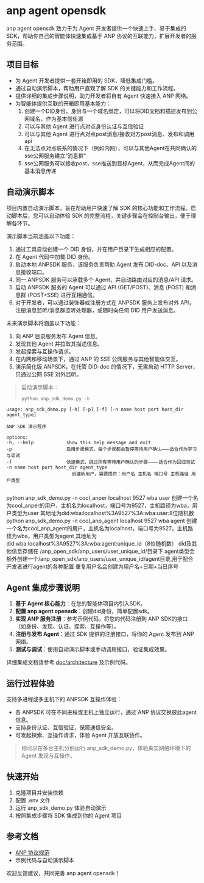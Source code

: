 # anp agent opensdk

anp agent opensdk 致力于为 Agent 开发者提供一个快速上手、易于集成的 SDK，帮助你自己的智能体快速集成基于 ANP 协议的互联能力，扩展开发者的服务范围。

## 项目目标

- 为 Agent 开发者提供一套开箱即用的 SDK，降低集成门槛。
- 通过自动演示脚本，帮助用户直观了解 SDK 的关键能力和工作流程。
- 提供详细的集成步骤说明，助力开发者将自有 Agent 快速接入 ANP 网络。
- 为智能体提供互联的开箱即用基本能力：
    1. 创建一个DID身份，身份与一个域名绑定，可以将DID文档和描述发布到公网域名，作为基本信任源
    2. 可以与其他 Agent 进行点对点身份认证与互信验证
    3. 可以与其他 Agent 进行点对点post消息/接收对方post消息、发布和调用api
    4. 在无法点对点联系的情况下（例如内网），可以与其他Agent在共同确认的sse公网服务建立“消息群”
    5. sse公网服务可以接收post，sse推送到目标Agent，从而完成Agent间的基本消息传递

## 自动演示脚本

项目内置自动演示脚本，旨在帮助用户快速了解 SDK 的核心功能和工作流程。启动脚本后，您可以自动体验 SDK 的完整流程，关键步骤会在控制台输出，便于理解各环节。

演示脚本当前涵盖以下功能：
1. 通过工具自动创建一个 DID 身份，并在用户目录下生成相应的配置。
2. 在 Agent 代码中加载 DID 身份。
3. 启动本地 ANPSDK 服务，该服务负责帮助 Agent 发布 DID-doc、API 以及消息接收端口。
4. 同一 ANPSDK 服务可以承载多个 Agent，并自动路由对应的消息/API 请求。
5. 启动 ANPSDK 服务的 Agent 可以通过 API (GET/POST)、消息 (POST) 和消息群 (POST+SSE) 进行互相通信。
6. 对于开发者，可以通过装饰器或注册方式在 ANPSDK 服务上发布对外 API，注册消息监听/消息群监听处理器，或随时向任何 DID 用户发送消息。

未来演示脚本将涵盖以下功能：
1. 向 ANP 目录服务发布 Agent 信息。
2. 发现其他 Agent 并拉取其描述信息。
3. 发起探索与互操作请求。
4. 在内网和移动场景下，通过 ANP 的 SSE 公网服务与其他智能体交互。
5. 演示简化版 ANPSDK，在托管 DID-doc 的情况下，无需启动 HTTP Server，只通过公网 SSE 对外监听。

> 启动演示脚本：
>
> ```bash
> python anp_sdk_demo.py -h

    usage: anp_sdk_demo.py [-h] [-p] [-f] [-n name host port host_dir agent_type]

    ANP SDK 演示程序

    options:
    -h, --help            show this help message and exit
    -p                    启用步骤模式，每个步骤都会暂停等待用户确认———适合作为学习与调试
    -f                    快速模式，跳过所有等待用户确认的步骤————适合作为回归测试
    -n name host port host_dir agent_type
                            创建新用户，需要提供：用户名 主机名 端口号 主机路径 用户类型
> ```
>
python anp_sdk_demo.py -n cool_anper localhost 9527 wba user
创建一个名为cool_anper的用户，主机名为localhost，端口号为9527，主机路径为wba，用户类型为user
其地址为did:wba:localhost%3A9527%3A:wba:user:8位随机数
python anp_sdk_demo.py -n cool_anp_agent localhost 9527 wba agent
创建一个名为cool_anp_agent的用户，主机名为localhost，端口号为9527，主机路径为wba，用户类型为agent
其地址为did:wba:localhost%3A9527%3A:wba:agent:unique_id（8位随机数）
did及其他信息存储在 /anp_open_sdk/anp_users/user_unique_id/目录下
agent类型会额外创建一个/anp_open_sdk/anp_users/user_unique_id/agent目录,用于配合开发者进行agent的各种配置
重复用户名会创建为用户名+日期+当日序号




## Agent 集成步骤说明

1. **基于 Agent 核心能力**：在您的智能体项目内引入SDK。
2. **配置 anp agent opensdk**：创建did身份，简单配置sdk。
3. **实现 ANP 服务注册**：参考示例代码，将您的代码注册到 ANP SDK的接口（如身份、发现、认证、探索、互操作等）。
4. **注册与发布 Agent**：通过 SDK 提供的注册接口，将你的 Agent 发布到 ANP 网络。
5. **测试与调试**：使用自动演示脚本或手动调用接口，验证集成效果。

详细集成文档请参考 [doc/architecture](doc/architecture/) 及示例代码。

## 运行过程体验

支持多进程或多主机下的 ANPSDK 互操作体验：

- 各 ANPSDK 可在不同进程或主机上独立运行，通过 ANP 协议交换彼此agent信息。
- 支持身份认证、互信验证，保障通信安全。
- 可发起探索、互操作请求，体验 Agent 开放互联协作。

> 你可以在多台主机分别运行 anp_sdk_demo.py，体验真实网络环境下的 Agent 发现与互操作。



## 快速开始

1. 克隆项目并安装依赖
2. 配置 .env 文件
3. 运行 anp_sdk_demo.py 体验自动演示
4. 按照集成步骤将 SDK 集成到你的 Agent 项目

## 参考文档

- [ANP 协议规范](https://github.com/agent-network-protocol/AgentNetworkProtocol)
- 示例代码与自动演示脚本

欢迎反馈建议，共同完善 anp agent opensdk！
